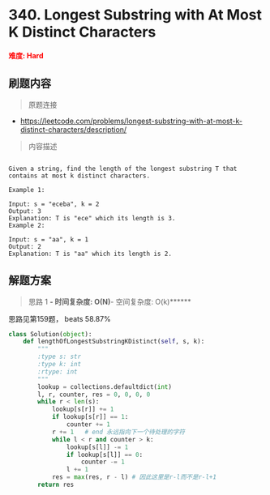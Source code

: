 # 340. Longest Substring with At Most K Distinct Characters

**<font color=red>难度: Hard</font>**

## 刷题内容

> 原题连接

* https://leetcode.com/problems/longest-substring-with-at-most-k-distinct-characters/description/

> 内容描述

```

Given a string, find the length of the longest substring T that contains at most k distinct characters.

Example 1:

Input: s = "eceba", k = 2
Output: 3
Explanation: T is "ece" which its length is 3.
Example 2:

Input: s = "aa", k = 1
Output: 2
Explanation: T is "aa" which its length is 2.
```

## 解题方案

> 思路 1
******- 时间复杂度: O(N)******- 空间复杂度: O(k)******


思路见第159题， beats 58.87%

```python
class Solution(object):
    def lengthOfLongestSubstringKDistinct(self, s, k):
        """
        :type s: str
        :type k: int
        :rtype: int
        """
        lookup = collections.defaultdict(int)
        l, r, counter, res = 0, 0, 0, 0
        while r < len(s):
            lookup[s[r]] += 1
            if lookup[s[r]] == 1:
                counter += 1
            r += 1   # end 永远指向下一个待处理的字符
            while l < r and counter > k:
                lookup[s[l]] -= 1
                if lookup[s[l]] == 0:
                    counter -= 1
                l += 1
            res = max(res, r - l) # 因此这里是r-l而不是r-l+1
        return res
```
